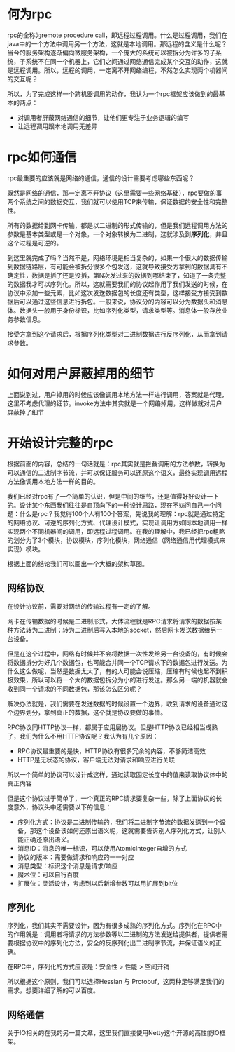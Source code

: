 # 何为rpc
rpc的全称为remote procedure call，即远程过程调用。什么是过程调用，我们在java中的一个方法中调用另一个方法，这就是本地调用。那远程的含义是什么呢？当今的服务架构逐渐偏向微服务架构，一个庞大的系统可以被拆分为许多的子系统，子系统不在同一个机器上，它们之间通过网络通信完成某个交互的动作，这就是远程调用。所以，远程的调用，一定离不开网络编程，不然怎么实现两个机器间的交互呢？

所以，为了完成这样一个跨机器调用的动作，我认为一个rpc框架应该做到的最基本的两点：

* 对调用者屏蔽网络通信的细节，让他们更专注于业务逻辑的编写
* 让远程调用跟本地调用无差异

# rpc如何通信
rpc最重要的应该就是网络的通信，通信的设计需要考虑哪些东西呢？

既然是网络的通信，那一定离不开协议（这里需要一些网络基础），rpc要做的事两个系统之间的数据交互，我们就可以使用TCP来传输，保证数据的安全性和完整性。

所有的数据给到网卡传输，都是以二进制的形式传输的，但是我们远程调用方法的参数是基本类型或是一个对象，一个对象转换为二进制，这就涉及到**序列化**，并且这个过程是可逆的。

到这里就完成了吗？当然不是，网络环境是相当复杂的，如果一个很大的数据传输到数据链路层，有可能会被拆分很多个包发送，这就导致接受方拿到的数据具有不确定性，数据是拆了还是没拆，第N次发过来的数据到哪结束了，知道了一条完整的数据我才可以序列化。所以，这就需要我们的协议起作用了我们发送的时候，在协议中添加一些元素，比如这次发送数据包的长度还有类型，这样接受方接受到数据后可以通过这些信息进行拆包。一般来说，协议分的内容可以分为数据头和消息体。数据头一般用于身份标识，比如序列化类型，请求类型等。消息体一般存放业务参数信息。

接受方拿到这个请求后，根据序列化类型对二进制数据进行反序列化，从而拿到请求参数。
# 如何对用户屏蔽掉用的细节
上面说到过，用户掉用的时候应该像调用本地方法一样进行调用，答案就是代理，这里不考虑代理的细节。invoke方法中其实就是一个网络掉用，这样做就对用户屏蔽掉了细节
# 开始设计完整的rpc
根据前面的内容，总结的一句话就是：rpc其实就是拦截调用的方法参数，转换为可以通信的二进制字节流，并可以保证服务可以还原这个语义，最终实现调用远程方法像调用本地方法一样的目的。

我们已经对rpc有了一个简单的认识，但是中间的细节，还是值得好好设计一下的。设计某个东西我们往往是自顶向下的一种设计思路，现在不妨问自己一个问题：什么是rpc？我觉得100个人有100个答案，先说我的理解：rpc就是通过特定的网络协议、可逆的序列化方式、代理设计模式，实现让调用方如同本地调用一样实现两个不同机器间的调用，即远程过程调用。在我的理解中，我已经把rpc粗略的划分为了3个模块，协议模块，序列化模块，网络通信（网络通信用代理模式来实现）模块。

根据上面的结论我们可以画出一个大概的架构草图。

## 网络协议
在设计协议前，需要对网络的传输过程有一定的了解。

网卡在传输数据的时候是二进制形式，大体流程就是RPC请求将请求的数据按某种方法转为二进制；转为二进制后写入本地的socket，然后网卡发送数据给另一台设备。

但是在这个过程中，网络有时候并不会将数据一次性发给另一台设备的，有时候会将数据拆分为好几个数据包，也可能合并同一个TCP请求下的数据包进行发送。为什么这么做呢，当然是数据太大了，有的人可能会说压缩，压缩有时候也起不到积极效果，所以可以将一个大的数据包拆分为小的进行发送。那么另一端的机器就会收到同一个请求的不同数据包，那该怎么区分呢？

解决办法就是，我们需要在发送数据的时候设置一个边界，收到请求的设备通过这个边界划分，拿到真正的数据，这个就是协议要做的事情。

RPC协议同HTTP协议一样，都属于应用层协议。但是HTTP协议已经相当成熟了，我们为什么不用HTTP协议呢？我认为有几个原因：

* RPC协议最重要的是快，HTTP协议有很多冗余的内容，不够简洁高效
* HTTP是无状态的协议，客户端无法对请求和响应进行关联

所以一个简单的协议可以设计成这样，通过读取固定长度中的值来读取协议体中的真正内容

但是这个协议过于简单了，一个真正的RPC请求要复杂一些，除了上面协议的长度意外，协议头中还需要以下的信息：

* 序列化方式：协议是二进制传输的，我们将二进制字节流的数据发送到一个设备，那这个设备该如何还原出语义呢，这就需要告诉别人序列化方式，让别人能正确还原出语义。
* 消息ID：消息的唯一标识，可以使用AtomicInteger自增的方式
* 协议的版本：需要做请求和响应的一一对应
* 消息类型：标识这个消息是请求/响应
* 魔术位：可以自行百度
* 扩展位：灵活设计，考虑到以后新增参数可以用扩展到bit位

## 序列化
序列化，我们其实不需要设计，因为有很多成熟的序列化方式。序列化在RPC中的作用就是：调用者将请求的方法参数等以二进制的方法发送给提供者，提供者需要根据协议中的序列化方法，安全的反序列化出二进制字节流，并保证语义的正确。

在RPC中，序列化的方式应该是：安全性 > 性能 > 空间开销

所以根据这个原则，我们可以选择Hessian 与 Protobuf，这两种足够满足我们的需求，想要详细了解的可以百度。
## 网络通信
关于IO相关的在我的另一篇文章，这里我们直接使用Netty这个开源的高性能IO框架。

